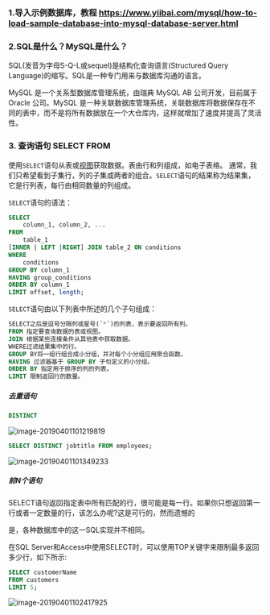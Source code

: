 ### 1.导入示例数据库，教程 <https://www.yiibai.com/mysql/how-to-load-sample-database-into-mysql-database-server.html>

### 2.SQL是什么？MySQL是什么？

SQL(发音为字母S-Q-L或sequel)是结构化查询语言(Structured Query Language)的缩写。SQL是一种专门用来与数据库沟通的语言。

MySQL 是一个关系型数据库管理系统，由瑞典 MySQL AB 公司开发，目前属于 Oracle 公司。MySQL 是一种关联数据库管理系统，关联数据库将数据保存在不同的表中，而不是将所有数据放在一个大仓库内，这样就增加了速度并提高了灵活性。

### 3. 查询语句 SELECT FROM

使用`SELECT`语句从表或[视图](http://www.yiibai.com/mysql/views.html)获取数据。表由行和列组成，如电子表格。 通常，我们只希望看到子集行，列的子集或两者的组合。`SELECT`语句的结果称为结果集，它是行列表，每行由相同数量的列组成。

`SELECT`语句的语法：

```sql
SELECT 
    column_1, column_2, ...
FROM
    table_1
[INNER | LEFT |RIGHT] JOIN table_2 ON conditions
WHERE
    conditions
GROUP BY column_1
HAVING group_conditions
ORDER BY column_1
LIMIT offset, length;

```

`SELECT`语句由以下列表中所述的几个子句组成：

```sql
SELECT之后是逗号分隔列或星号(`*`)的列表，表示要返回所有列。
FROM 指定要查询数据的表或视图。
JOIN 根据某些连接条件从其他表中获取数据。
WHERE过滤结果集中的行。
GROUP BY将一组行组合成小分组，并对每个小分组应用聚合函数。
HAVING 过滤器基于 GROUP BY 子句定义的小分组。
ORDER BY 指定用于排序的列的列表。
LIMIT 限制返回行的数量。


```

##### 去重语句  

```sql
DISTINCT
```

![image-20190401101219819](https://github.com/voidspiral/Datawhale/blob/master/mysql/img/task2-1.png)

```sql
SELECT DISTINCT jobtitle FROM employees;
```

![image-20190401101349233](https://github.com/voidspiral/Datawhale/blob/master/mysql/img/task2-2.png)

##### 前N个语句

SELECT语句返回指定表中所有匹配的行，很可能是每一行。如果你只想返回第一行或者一定数量的行，该怎么办呢?这是可行的，然而遗憾的

是，各种数据库中的这一SQL实现并不相同。

在SQL Server和Access中使用SELECT时，可以使用TOP关键字来限制最多返回多少行，如下所示:

```sql
SELECT customerName
FROM customers
LIMIT 5;
```

![image-20190401102417925](<https://github.com/voidspiral/Datawhale/blob/master/mysql/img/task2-3.png>)

